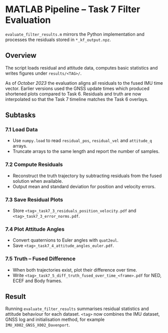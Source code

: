 # MATLAB Pipeline – Task 7 Filter Evaluation

`evaluate_filter_results.m` mirrors the Python implementation and processes the residuals stored in `*_kf_output.npz`.

## Overview

The script loads residual and attitude data, computes basic statistics and writes figures under ``results/<TAG>/``.

As of *October 2023* the evaluation aligns all residuals to the fused IMU time
vector. Earlier versions used the GNSS update times which produced shortened
plots compared to Task 6. Residuals and truth are now interpolated so that the
Task 7 timeline matches the Task 6 overlays.

## Subtasks

### 7.1 Load Data
- Use `numpy.load` to read `residual_pos`, `residual_vel` and `attitude_q` arrays.
- Truncate arrays to the same length and report the number of samples.

### 7.2 Compute Residuals
- Reconstruct the truth trajectory by subtracting residuals from the fused solution when available.
- Output mean and standard deviation for position and velocity errors.

### 7.3 Save Residual Plots
- Store `<tag>_task7_3_residuals_position_velocity.pdf` and `<tag>_task7_3_error_norms.pdf`.

### 7.4 Plot Attitude Angles
- Convert quaternions to Euler angles with `quat2eul`.
- Save `<tag>_task7_4_attitude_angles_euler.pdf`.

### 7.5 Truth – Fused Difference
- When both trajectories exist, plot their difference over time.
- Write `<tag>_task7_5_diff_truth_fused_over_time_<frame>.pdf` for NED, ECEF and Body frames.

## Result

Running `evaluate_filter_results` summarises residual statistics and attitude behaviour for each dataset. `<tag>` now combines the IMU dataset, GNSS log and initialisation method, for example `IMU_X002_GNSS_X002_Davenport`.

